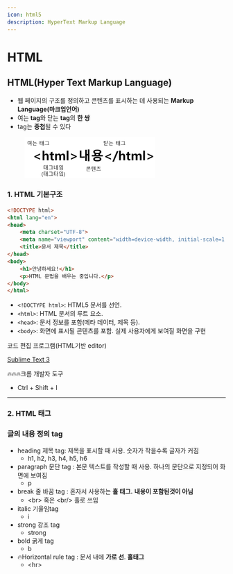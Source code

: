 ```yaml
---
icon: html5
description: HyperText Markup Language
---
```


# HTML

## HTML(Hyper Text Markup Language)

* 웹 페이지의 구조를 정의하고 콘텐츠를 표시하는 데 사용되는 **Markup Language(마크업언어)**
* 여는 **tag**와 닫는 **tag**의 **한 쌍**
* tag는 **중첩**될 수 있다

<div align="left"><figure><img src="../../../.gitbook/assets/image (64).png" alt="" width="300"><figcaption></figcaption></figure></div>

### 1. HTML 기본구조

```html
<!DOCTYPE html>
<html lang="en">
<head>
    <meta charset="UTF-8">
    <meta name="viewport" content="width=device-width, initial-scale=1.0">
    <title>문서 제목</title>
</head>
<body>
    <h1>안녕하세요!</h1>
    <p>HTML 문법을 배우는 중입니다.</p>
</body>
</html>
```

* `<!DOCTYPE html>`: HTML5 문서를 선언.
* `<html>`: HTML 문서의 루트 요소.
* `<head>`: 문서 정보를 포함(메타 데이터, 제목 등).
* `<body>`: 화면에 표시될 콘텐츠를 포함. 실제 사용자에게 보여질 화면을 구현

코드 편집 프로그램(HTML기반 editor)

[Sublime Text 3](https://www.sublimetext.com/3)     &#x20;



:fire::fire::fire:크롬 개발자 도구

* Ctrl + Shift + I

***

### 2. HTML 태그

### 글의 내용 정의 tag

* heading 제목 tag: 제목을 표시할 때 사용. 숫자가 작을수록 글자가 커짐
  * h1, h2, h3, h4, h5, h6
* paragraph 문단 tag : 본문 텍스트를 작성할 때 사용. 하나의 문단으로 지정되어 화면에 보여짐
  * p
* break  줄 바꿈  tag : 혼자서 사용하는 **홀 태그.** **내용이 포함된것이 아님**
  * \<br> 혹은 \<br/> 홀로 쓰임
* italic 기울임tag
  * i
* strong 강조 tag
  * strong
* bold 굵게 tag
  * b
* :fire:Horizontal rule tag : 문서 내에 **가로 선**. **홀태그**
  * \<hr>


